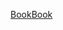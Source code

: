 ---
layout: post
wordpress_id: 428
wordpress_url: http://noesbueno.com/archives/428
date: '2010-01-26 15:59:38 -0600'
date_gmt: '2010-01-26 20:59:38 -0600'
body: |
  <p><a href="http://www.uncrate.com/men/style/bags/bookbook/">BookBook</a></p>
---